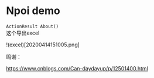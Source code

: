 # Npoi demo

`ActionResult About()`  
这个导出excel  

!(excel)[20200414151005.png]

鸣谢：  

https://www.cnblogs.com/Can-daydayup/p/12501400.html
